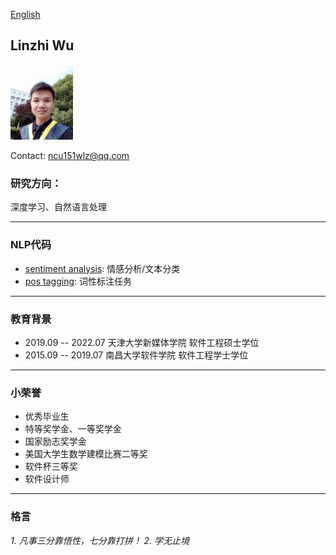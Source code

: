 [English](https://www.baidu.com/)
## Linzhi Wu  

<img src="/imgs/myself.jpg" width="100" />

Contact: ncu151wlz@qq.com

### 研究方向：
深度学习、自然语言处理

---

### NLP代码
- [sentiment analysis](https://github.com/ncuwlz/sentiment-analysis-based-on-attention): 情感分析/文本分类
- [pos tagging](https://github.com/ncuwlz/POS-Tagging): 词性标注任务

---

### 教育背景
- 2019.09 -- 2022.07  天津大学新媒体学院 软件工程硕士学位
- 2015.09 -- 2019.07  南昌大学软件学院 软件工程学士学位

---

### 小荣誉
+ 优秀毕业生
+ 特等奖学金、一等奖学金
+ 国家励志奖学金
+ 美国大学生数学建模比赛二等奖
+ 软件杯三等奖
+ 软件设计师

---

### 格言
*1. 凡事三分靠悟性，七分靠打拼！*
*2. 学无止境*
